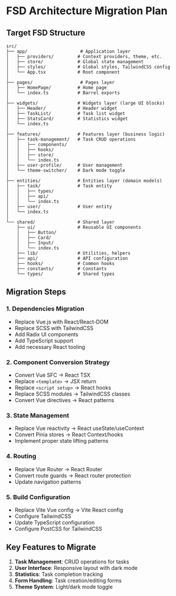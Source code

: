 # FSD Architecture Migration Plan

## Target FSD Structure

```
src/
├── app/                    # Application layer
│   ├── providers/         # Context providers, theme, etc.
│   ├── store/             # Global state management
│   ├── styles/            # Global styles, TailwindCSS config
│   └── App.tsx            # Root component
│
├── pages/                  # Pages layer
│   ├── HomePage/          # Home page
│   └── index.ts           # Barrel exports
│
├── widgets/               # Widgets layer (large UI blocks)
│   ├── Header/            # Header widget
│   ├── TaskList/          # Task list widget
│   ├── StatsCard/         # Statistics widget
│   └── index.ts
│
├── features/              # Features layer (business logic)
│   ├── task-management/   # Task CRUD operations
│   │   ├── components/
│   │   ├── hooks/
│   │   ├── store/
│   │   └── index.ts
│   ├── user-profile/      # User management
│   └── theme-switcher/    # Dark mode toggle
│
├── entities/              # Entities layer (domain models)
│   ├── task/              # Task entity
│   │   ├── types/
│   │   ├── api/
│   │   └── index.ts
│   ├── user/              # User entity
│   └── index.ts
│
└── shared/                # Shared layer
    ├── ui/                # Reusable UI components
    │   ├── Button/
    │   ├── Card/
    │   ├── Input/
    │   └── index.ts
    ├── lib/               # Utilities, helpers
    ├── api/               # API configuration
    ├── hooks/             # Common hooks
    ├── constants/         # Constants
    └── types/             # Shared types
```

## Migration Steps

### 1. Dependencies Migration
- Replace Vue.js with React/React-DOM
- Replace SCSS with TailwindCSS
- Add Radix UI components
- Add TypeScript support
- Add necessary React tooling

### 2. Component Conversion Strategy
- Convert Vue SFC → React TSX
- Replace `<template>` → JSX return
- Replace `<script setup>` → React hooks
- Replace SCSS modules → TailwindCSS classes
- Convert Vue directives → React patterns

### 3. State Management
- Replace Vue reactivity → React useState/useContext
- Convert Pinia stores → React Context/hooks
- Implement proper state lifting patterns

### 4. Routing
- Replace Vue Router → React Router
- Convert route guards → React router protection
- Update navigation patterns

### 5. Build Configuration
- Replace Vite Vue config → Vite React config
- Configure TailwindCSS
- Update TypeScript configuration
- Configure PostCSS for TailwindCSS

## Key Features to Migrate
1. **Task Management**: CRUD operations for tasks
2. **User Interface**: Responsive layout with dark mode
3. **Statistics**: Task completion tracking
4. **Form Handling**: Task creation/editing forms
5. **Theme System**: Light/dark mode toggle